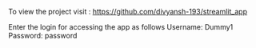 To view the project visit : https://github.com/divyansh-193/streamlit_app

Enter the login for accessing the app as follows
Username: Dummy1
Password: password

